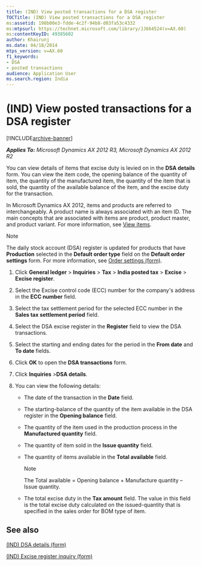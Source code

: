 ```yaml
---
title: (IND) View posted transactions for a DSA register
TOCTitle: (IND) View posted transactions for a DSA register
ms:assetid: 198b00e3-fdde-4c2f-94b8-d03fa53c4332
ms:mtpsurl: https://technet.microsoft.com/library/JJ664524(v=AX.60)
ms:contentKeyID: 49385602
author: Khairunj
ms.date: 04/18/2014
mtps_version: v=AX.60
f1_keywords:
- DSA
- posted transactions
audience: Application User
ms.search.region: India
---
```


# (IND) View posted transactions for a DSA register 


[!INCLUDE[archive-banner](includes/archive-banner.md)]


_**Applies To:** Microsoft Dynamics AX 2012 R3, Microsoft Dynamics AX 2012 R2_

You can view details of items that excise duty is levied on in the **DSA details** form. You can view the item code, the opening balance of the quantity of item, the quantity of the manufactured item, the quantity of the item that is sold, the quantity of the available balance of the item, and the excise duty for the transaction.

In Microsoft Dynamics AX 2012, items and products are referred to interchangeably. A product name is always associated with an item ID. The main concepts that are associated with items are product, product master, and product variant. For more information, see [View items](view-items.md).


> [!NOTE]
> <P>The daily stock account (DSA) register is updated for products that have <STRONG>Production</STRONG> selected in the <STRONG>Default order type</STRONG> field on the <STRONG>Default order settings</STRONG> form. For more information, see <A href="https://technet.microsoft.com/library/hh209541(v=ax.60)">Order settings (form)</A>.</P>



1.  Click **General ledger** \> **Inquiries** \> **Tax** \> **India posted tax** \> **Excise** \> **Excise register**.

2.  Select the Excise control code (ECC) number for the company's address in the **ECC number** field.

3.  Select the tax settlement period for the selected ECC number in the **Sales tax settlement period** field.

4.  Select the DSA excise register in the **Register** field to view the DSA transactions.

5.  Select the starting and ending dates for the period in the **From date** and **To date** fields.

6.  Click **OK** to open the **DSA transactions** form.

7.  Click **Inquiries** \>**DSA details**.

8.  You can view the following details:
    
      - The date of the transaction in the **Date** field.
    
      - The starting-balance of the quantity of the item available in the DSA register in the **Opening balance** field.
    
      - The quantity of the item used in the production process in the **Manufactured quantity** field.
    
      - The quantity of item sold in the **Issue quantity** field.
    
      - The quantity of items available in the **Total available** field.
        

        > [!NOTE]
        > <P>The Total available = Opening balance + Manufacture quantity – Issue quantity.</P>

    
      - The total excise duty in the **Tax amount** field. The value in this field is the total excise duty calculated on the issued-quantity that is specified in the sales order for BOM type of item.

## See also

[(IND) DSA details (form)](https://technet.microsoft.com/library/jj664573\(v=ax.60\))

[(IND) Excise register inquiry (form)](https://technet.microsoft.com/library/jj710979\(v=ax.60\))

  


